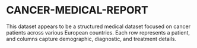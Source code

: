 # CANCER-MEDICAL-REPORT
This dataset appears to be a structured medical dataset focused on cancer patients across various European countries. Each row represents a patient, and columns capture demographic, diagnostic, and treatment details.
